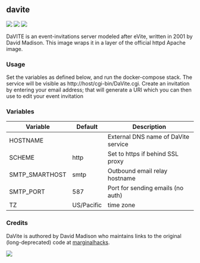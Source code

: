 ## davite
[![](https://images.microbadger.com/badges/version/instantlinux/davite.svg)](https://microbadger.com/images/instantlinux/davite "Version badge") [![](https://images.microbadger.com/badges/image/instantlinux/davite.svg)](https://microbadger.com/images/instantlinux/davite "Image badge") [![](https://images.microbadger.com/badges/commit/instantlinux/davite.svg)](https://microbadger.com/images/instantlinux/davite "Commit badge")

DaVITE is an event-invitations server modeled after eVite, written in
2001 by David Madison. This image wraps it in a layer of the official
httpd Apache image.

### Usage
Set the variables as defined below, and run the docker-compose stack. The
service will be visible as http://host/cgi-bin/DaVite.cgi. Create an
invitation by entering your email address; that will generate a URI which
you can then use to edit your event invitation

### Variables

| Variable | Default | Description |
| -------- | ------- | ----------- |
| HOSTNAME | | External DNS name of DaVite service |
| SCHEME | http | Set to https if behind SSL proxy |
| SMTP_SMARTHOST | smtp | Outbound email relay hostname |
| SMTP_PORT | 587 | Port for sending emails (no auth) |
| TZ | US/Pacific | time zone |

### Credits

DaVite is authored by David Madison who maintains links to the
original (long-deprecated) code at [marginalhacks](http://marginalhacks.com/Hacks/DaVite).

[![](https://images.microbadger.com/badges/license/instantlinux/davite.svg)](https://microbadger.com/images/instantlinux/davite "License badge")
